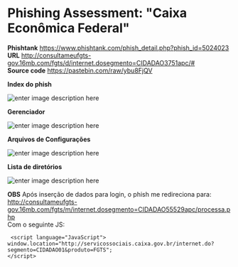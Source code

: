 Phishing Assessment: "Caixa Econômica Federal"
===================

**Phishtank** https://www.phishtank.com/phish_detail.php?phish_id=5024023 <br/>
**URL** http://consultameufgts-gov.16mb.com/fgts/d/internet.dosegmento=CIDADAO3751apc/# <br/>
**Source code** https://pastebin.com/raw/ybu8FjQV <br/>


**Index do phish** 

![enter image description here](https://image.prntscr.com/image/ffdafb538f7c4f5ebaa958189de2805e.png)

**Gerenciador**

![enter image description here](https://image.prntscr.com/image/3bf01cdcbf45447db8db7a708b979d6d.png)

**Arquivos de Configurações**

![enter image description here](https://image.prntscr.com/image/d1fece2442254d1ca3cf50d09aff41cd.png)

**Lista de diretórios**

![enter image description here](https://image.prntscr.com/image/a6139aa743bb4d088d195a9f27d9aaf5.png)

**OBS** Após inserção de dados para login, o phish me redireciona para:
http://consultameufgts-gov.16mb.com/fgts/m/internet.dosegmento=CIDADAO55529apc/processa.php
<br> Com o seguinte JS:

~~~
 <script language="JavaScript"> 
window.location="http://servicossociais.caixa.gov.br/internet.do?segmento=CIDADAO01&produto=FGTS"; 
</script>
~~~
